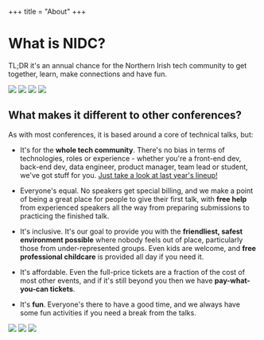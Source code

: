 +++
title = "About"
+++

# What is NIDC?

TL;DR it's an annual chance for the Northern Irish tech community to get together, learn, make connections and have fun.

<div class="imageGallery cols-4">
    <img src='/img/about-1.jpg' />
    <img src='/img/about-2.jpg' />
    <img src='/img/about-3.jpg' />
    <img src='/img/about-4.jpg' />
</div>

## What makes it different to other conferences?

As with most conferences, it is based around a core of technical talks, but:

* It's for the **whole tech community**. There's no bias in terms of technologies, roles or experience - whether you're a front-end dev, back-end dev, data engineer, product manager, team lead or student, we've got stuff for you. [Just take a look at last year's lineup!](https://2022.nidevconf.com/sessions/)

* Everyone's equal. No speakers get special billing, and we make a point of being a great place for people to give their first talk, with **free help** from experienced speakers all the way from preparing submissions to practicing the finished talk.

* It's inclusive. It's our goal to provide you with the **friendliest, safest environment possible** where nobody feels out of place, particularly those from under-represented groups. Even kids are welcome, and **free professional childcare** is provided all day if you need it.

* It's affordable. Even the full-price tickets are a fraction of the cost of most other events, and if it's still beyond you then we have **pay-what-you-can tickets**.

* It's **fun**. Everyone's there to have a good time, and we always have some fun activities if you need a break from the talks.

<div class="imageGallery cols-3">
    <img src='/img/about-5.jpg' />
    <img src='/img/about-6.jpg' />
    <img src='/img/about-7.jpg' />
</div>
